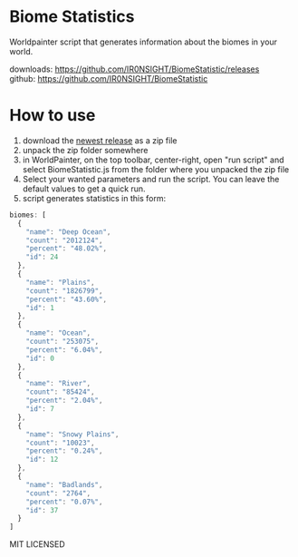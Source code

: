 # Biome Statistics

Worldpainter script that generates information about the biomes in your world.

downloads: https://github.com/IR0NSIGHT/BiomeStatistic/releases  
github: https://github.com/IR0NSIGHT/BiomeStatistic

# How to use

1. download the [newest release](https://github.com/IR0NSIGHT/Puddler/releases) as a zip file
2. unpack the zip folder somewhere
3. in WorldPainter, on the top toolbar, center-right, open "run script" and select BiomeStatistic.js from the folder where you unpacked the zip file
4. Select your wanted parameters and run the script. You can leave the default values to get a quick run.
5. script generates statistics in this form:
```js
biomes: [
  {
    "name": "Deep Ocean",
    "count": "2012124",
    "percent": "48.02%",
    "id": 24
  },
  {
    "name": "Plains",
    "count": "1826799",
    "percent": "43.60%",
    "id": 1
  },
  {
    "name": "Ocean",
    "count": "253075",
    "percent": "6.04%",
    "id": 0
  },
  {
    "name": "River",
    "count": "85424",
    "percent": "2.04%",
    "id": 7
  },
  {
    "name": "Snowy Plains",
    "count": "10023",
    "percent": "0.24%",
    "id": 12
  },
  {
    "name": "Badlands",
    "count": "2764",
    "percent": "0.07%",
    "id": 37
  }
]
```

MIT LICENSED
